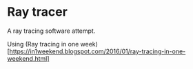 # Ray tracer

A ray tracing software attempt.

Using (Ray tracing in one week)[https://in1weekend.blogspot.com/2016/01/ray-tracing-in-one-weekend.html]
